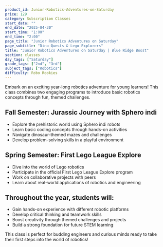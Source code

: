 ```yaml
---
product_id: Junior-Robotics-Adventures-on-Saturday
price: 129
category: Subscription Classes
start_date: ""
end_date: "2025-04-30"
start_time: "1:00"
end_time: "2:00"
page_title: "Junior Robotics Adventures on Saturday"
page_subtitle: "Dino Quests & Lego Explorers"
title: "Junior Robotics Adventures on Saturday | Blue Ridge Boost"
section: classes
day_tags: ["Saturday"]
grade_tags: ["2nd", "3rd"]
subject_tags: ["Robotics"]
difficulty: Robo Rookies
---
```

<p>Embark on an exciting year-long robotics adventure for young learners! This class combines two engaging programs to introduce basic robotics concepts through fun, themed challenges.</p>
    <h2>Fall Semester: Jurassic Journey with Sphero indi</h2>
    <ul>
      <li>Explore the prehistoric world using Sphero indi robots</li>
      <li>Learn basic coding concepts through hands-on activities</li>
      <li>Navigate dinosaur-themed mazes and challenges</li>
      <li>Develop problem-solving skills in a playful environment</li>
    </ul>
    <h2>Spring Semester: First Lego League Explore</h2>
    <ul>
      <li>Dive into the world of Lego robotics</li>
      <li>Participate in the official First Lego League Explore program</li>
      <li>Work on collaborative projects with peers</li>
      <li>Learn about real-world applications of robotics and engineering</li>
    </ul>
    <h2>Throughout the year, students will:</h2>
    <ul>
      <li>Gain hands-on experience with different robotic platforms</li>
      <li>Develop critical thinking and teamwork skills</li>
      <li>Boost creativity through themed challenges and projects</li>
      <li>Build a strong foundation for future STEM learning</li>
    </ul>
    <p>This class is perfect for budding engineers and curious minds ready to take their first steps into the world of robotics!</p>

